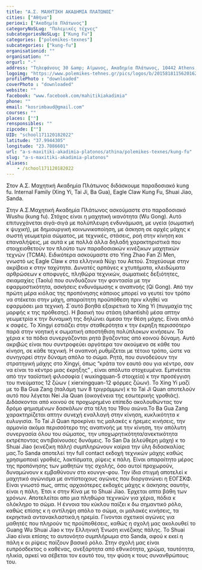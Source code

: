 ```yaml
---
title: "Α.Σ. ΜΑΧΗΤΙΚΗ ΑΚΑΔΗΜΙΑ ΠΛΑΤΩΝΟΣ"
cities: ["Αθήνα"]
perioxi: ["Ακαδημία Πλάτωνος"]
categoryNoSLug: "Πολεμικές τέχνες"
subcategoriesNoSLug: ["Kung Fu"]
categories: ["polemikes-texnes"]
subcategories: ["kung-fu"]
organisationid: ""
organisation: ""
orgurl: "-"
address: "Τηλεφάνους 30 &amp; Αίμωνος, Ακαδημία Πλάτωνος, 10442 Athens, Greece"
logoimg: "https://www.polemikes-tehnes.gr/pics/logos/b/2015818115620162.jpg"
profilePhoto : "downloaded"
coverPhoto : "downloaded"
website: ""
facebook: "www.facebook.com/mahitikiakadimia"
phone: ""
email: "kosrimbaud@gmail.com"
courses: ""
places: [""]
rensponsibles: ""
zipcode: [""]
UID: "school171120182022"
latitude: "37.9944305"
longitude: "23.7086601"
url: "a-s-maxitiki-akadimia-platonos/athina/polemikes-texnes/kung-fu"
slug: "a-s-maxitiki-akadimia-platonos"
aliases:
    - /school171120182022
---
```



Στον Α.Σ. Μαχητική Ακαδημία Πλάτωνος διδάσκουμε παραδοσιακό kung fu. Internal Family (Xing Yi, Tai Ji, Ba Gua), Eagle Claw Kung Fu, Shuai Jiao, Sanda.

Στην Α.Σ.Μαχητική Ακαδημία Πλάτωνος ασκούμαστε στο παραδοσιακό Wushu (kung fu). Στόχος είναι η μαχητική ικανότητα (Wu Gong). Αυτό επιτυγχάνεται σιγά-σιγά με πολύπλευρη ενδυνάμωση, με υγεία (σωματική κ ψυχική), με δημιουργική κοινωνικοποίηση, με άσκηση σε αρχές μάχης κ σωστή γεωμετρία σώματος, με τεχνικές, στάσεις, ροή στην κίνηση και επαναλήψεις, με αυτά κ με πολλά άλλα δηλαδή χαρακτηριστικά που στοιχειοθετούν τον πλούτο των παραδοσιακών κινέζικων μαχητικών τεχνών (TCMA). Ειδικότερα ασκούμαστε στο Ying Zhao Fan Zi Men, γνωστό ως Eagle Claw κ στα ελληνικά Νύχι του Αετού. Στοχεύουμε στην ακρίβεια κ στην ταχύτητα. Δυνατές αρπάγες κ χτυπήματα, κλειδώματα αρθρώσεων κ αποφυγές, πληθώρα τεχνικών, σωματικές δεξιότητες, σκιαμαχίες (Taolu) που συνδυάζουν την φαντασία με την εφαρμοστικότητα, ασκήσεις ενδυνάμωσης κ αναπνοής (Qi Gong). Από την πρώτη μέρα κιόλας της προπόνησης κάποιος μπορεί να γευτεί τον τρόπο να στέκεται στην μάχη, απαραίτητη προϋπόθεση πριν κληθεί να εφαρμόσει μια τεχνική. Σ΄αυτό βοηθά εξαιρετικά το Xing Yi (πυγμαχία της μορφής κ της πρόθεσης). Η βασική του στάση (shantishi) μέσα απτην γεωμετρία κ την δυναμική της δηλώνει άμεσα την θέση μάχης. Είναι απλό κ σαφές. Το Xingyi εστιάζει στην σταθερότητα κ την έκρηξη περισσότερο παρά στην νοητική κ σωματική αποστήθιση πολύπλοκων κινήσεων. Τα χέρια κ τα πόδια συνεργάζονται ρητά βγάζοντας από κοινού δύναμη. Αυτό ακριβώς είναι που συντροφεύει αργότερα τον ακούμενο σε κάθε του κίνηση, σε κάθε τεχνική. Η αναπνοή ρυθμίζεται με τέτοιο τρόπο, ώστε να συνηγορεί στην δύναμη απόλο το σώμα. Ρητά, που συνοδεύουν την στρατηγική μάχης στο Xingyi, όπως “κράτα τον εαυτό σου για κέντρο, σαν να είναι το κέντρο μιας έκρηξης” , είναι απόλυτα στοχευμένα. Εμπνέεται από την ταοϊστική φιλοσοφία ( wuxingquan-5 στοιχεία) κ την προσέγγιση του πνεύματος 12 ζώων ( xierxingquan-12 φόρμες ζώων). Το Xing Yi μαζί με το Ba Gua Zang (παλάμη των 8 τριγράμμων) κ το Tai Ji Quan αποτελούν αυτό που λέγεται Nei Jia Quan (οικογένεια της εσωτερικής γροθιάς). Διδάσκονται από κοινού σε προχωρημένο επίπεδο ακολουθώντας τον δρόμο φημισμένων δασκάλων στα τέλη του 19ου αιώνα.Το Ba Gua Zang χαρακτηρίζεται απτην συνεχή εναλλαγή στην κίνηση, κυκλικότητα κ ευλυγισία. Το Tai Ji Quan προκρίνει τις μαλακές κ ήρεμες κινήσεις, την αρμονία ακόμα περισσότερο της αναπνοής με την κίνηση, την απόλυτη συνεργασία όλου του σώματος, την υποχωρητικότητα/ανεκτικότητα εκτρέποντας αντιβαίνουσες δυνάμεις. Το San Da (ελεύθερη μάχη) κ το Shuai Jiao (κινέζικη πάλη) συμπληρώνουν καίρια την ύλη διδασκαλίας μας.Το Sanda αποτελεί την full contact εκδοχή τεχνικών μάχης καθώς χρησιμοποιεί γροθιές, λακτίσματα, ρίψεις κ πάλη. Είναι απαραίτητο μέρος της προπόνησης των μαθητών της σχολής, όσο αυτοί προχωρούν, δυναμώνουν κ εμβαθύνουν στο κουνγκ-φου. Την ίδια στιγμή αποτελεί κ μαχητικό αγώνισμα με αντίστοιχους αγώνες που διοργανώνει η ΕΟΓΣΚΦ. Είναι γνωστό πως, απτις αρχαιότερες εκδοχές μάχης κ άσκησης σαυτήν, είναι η πάλη. Έτσι κ στην Κίνα με το Shuai Jiao. Έρχεται απτα βάθη των χρόνων. Αποτελείται απο μια πληθώρα τεχνικών για χέρια, πόδια κ ολόκληρο το σώμα. Η έννοια του κύκλου παίζει κ δω σημαντικό ρόλο, καθώς επίσης κ η αντίληψη απόλο το σώμα, οι μαλακές κινήσεις, τα εκρηκτικά αντανακλαστικά,η ηρεμία. Γίνονται σχετικοί αγώνες για μαθητές που πληρούν τις προϋποθέσεις, καθώς η σχολή μας ακολουθεί το Guang Wu Shuai Jiao κ την Ελληνική Ένωση κινέζικης πάλης. Το Shuai Jiao είναι επίσης το αυτονόητο συμπλήρωμα στο Sanda, αφού κ εκεί η πάλη κ οι ρίψεις παίζουν βασικό ρόλο. Στην σχολή μας είναι ευπρόσδεκτος ο καθένας, ανεξάρτητα από εθνικότητα, χρώμα, ταυτότητα, ηλικία, αρκεί να σέβεται τον εαυτό του, την φύση κ τους συνανθρώπους του.